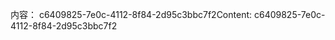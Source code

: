 <span data-ttu-id="1627b-101">内容： c6409825-7e0c-4112-8f84-2d95c3bbc7f2</span><span class="sxs-lookup"><span data-stu-id="1627b-101">Content: c6409825-7e0c-4112-8f84-2d95c3bbc7f2</span></span>